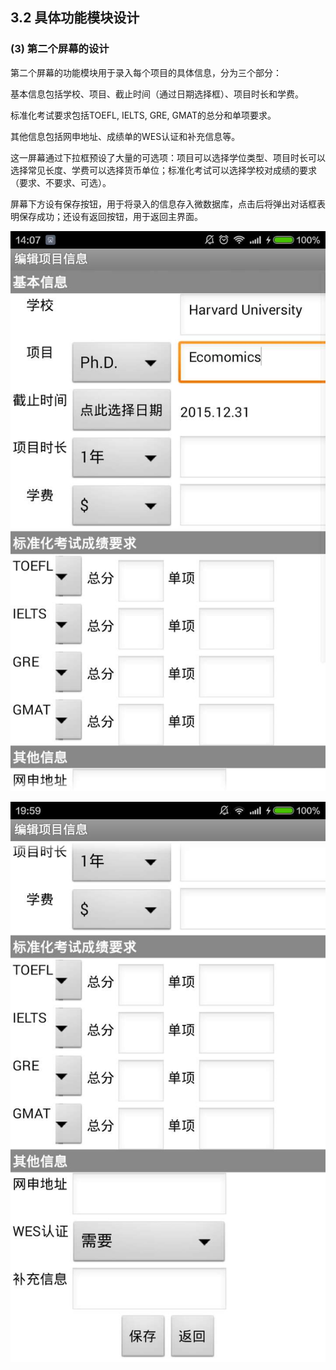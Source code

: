 ## 3.2 具体功能模块设计

### (3) 第二个屏幕的设计

第二个屏幕的功能模块用于录入每个项目的具体信息，分为三个部分：

基本信息包括学校、项目、截止时间（通过日期选择框）、项目时长和学费。

标准化考试要求包括TOEFL, IELTS, GRE, GMAT的总分和单项要求。

其他信息包括网申地址、成绩单的WES认证和补充信息等。

这一屏幕通过下拉框预设了大量的可选项：项目可以选择学位类型、项目时长可以选择常见长度、学费可以选择货币单位；标准化考试可以选择学校对成绩的要求（要求、不要求、可选）。

屏幕下方设有保存按钮，用于将录入的信息存入微数据库，点击后将弹出对话框表明保存成功；还设有返回按钮，用于返回主界面。


![](t2.jpg)

![](t4.jpg)